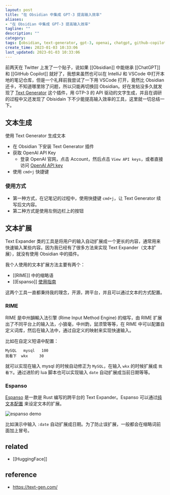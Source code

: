 ```yaml
---
layout: post
title: "在 Obsidian 中集成 GPT-3 提高输入效率"
aliases:
- "在 Obsidian 中集成 GPT-3 提高输入效率"
tagline: ""
description: ""
category: 
tags: [obsidian, text-generator, gpt-3, openai, chatgpt, github-copilot]
create_time: 2023-01-03 10:33:06
last_updated: 2023-01-03 10:33:06
---
```


前两天在 Twitter 上发了一个贴子，说如果 [[Obsidian]] 中能继承 [[ChatGPT]] 和 [[GitHub Copilot]] 就好了，我想来虽然也可以在 IntelliJ 和 VSCode 中打开本地的笔记仓库，但是一个礼拜前我尝试了一下用 VSCode 打开，竟然比 Obsidian 还卡，不知道哪里除了问题，所以只能再切换回 Obsidian。好在发帖没多久就发现了 [Text Generator](https://text-gen.com/) 这个插件，用 GTP-3 的 API 驱动的文字生成，并且在调研的过程中又还发现了 Obisidain 下不少能提高输入效率的工具，这里就一切总结一下。

## 文本生成

使用 Text Generator 生成文本

- 在 Obsidian 下安装 Text Generator 插件
- 获取 OpenAI API Key
  - 登录 OpenAI 官网，点击 Account，然后点击 `View API keys`，或者直接访问 [OpenAI API key](https://beta.openai.com/account/api-keys)
- 使用 `cmd+j` 快捷键

### 使用方式

- 第一种方式，在记笔记的过程中，使用快捷键 `cmd+j`，让 Text Generator 续写后文内容。
- 第二种方式是使用左侧边栏上的按钮

## 文本扩展

Text Expander 类的工具是将用户的输入自动扩展成一个更长的内容，通常用来快速输入某些内容。因为我已经有了很多方法来实现 Text Expander（文本扩展），就没有使用 Obsidian 中的插件。

我个人使用的文本扩展方法主要有两个：

- [[RIME]] 中的缩略语
- [[Espanso]] [使用指南](/post/2021/09/espanso-text-expand.html)

这两个工具一直都秉持我的理念，开源，跨平台，并且可以通过文本的方式配置。

### RIME

RIME 是中州韻輸入法引擎 (Rime Input Method Engine) 的缩写，由 RIME 扩展出了不同平台上的输入法，小狼毫，中州韵，鼠须管等等，在 RIME 中可以配置自定义词库，然后在输入法中，通过自定义的映射来实现快速输入。

比如在自定义短语中配置：

```
MySQL   mysql   100
我看下  wkx     30
```

就可以实现在输入 mysql 的时候自动修正为 `MySQL`，在输入 `wkx` 的时候扩展成 `我看下`。通过进阶的 lua 脚本也可以实现输入 `date` 自动扩展成当前日期等等。

### Espanso

[Espanso](/post/2021/09/espanso-text-expand.html) 是一款是 Rust 编写的跨平台的 Text Expander。Espanso 可以通过[纯文本配置](https://github.com/einverne/dotfiles/tree/master/espanso) 来设定文本的扩展。

![espanso demo](https://photo.einverne.info/images/2023/01/03/gW1l.gif)

比如演示中输入 `:date` 自动扩展成日期。为了防止误扩展，一般都会在缩略词前面加上冒号。

## related

- [[HuggingFace]]

## reference

- <https://text-gen.com/>
